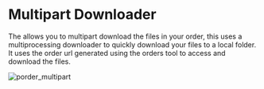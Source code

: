 # Multipart Downloader

The allows you to multipart download the files in your order, this uses a multiprocessing downloader to quickly download your files to a local folder. It uses the order url generated using the orders tool to access and download the files.

![porder_multipart](https://user-images.githubusercontent.com/6677629/69604919-c92ba280-0fec-11ea-9420-3fa8b971e944.gif)
